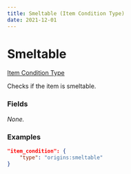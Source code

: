 ```yaml
---
title: Smeltable (Item Condition Type)
date: 2021-12-01
---
```


# Smeltable

[Item Condition Type](../item_condition_types.md)

Checks if the item is smeltable.


### Fields

_None._


### Examples

```json
"item_condition": {
    "type": "origins:smeltable"
}
```